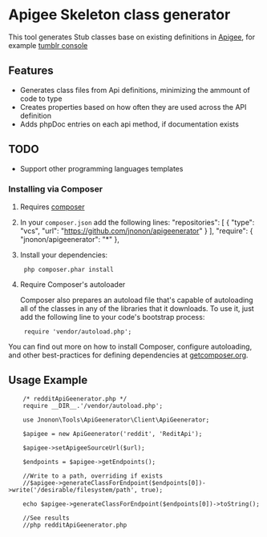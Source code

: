 Apigee Skeleton class generator
================================================
This tool generates Stub classes base on existing definitions in [Apigee](http://apigee.com/about/), for example [tumblr console](https://apigee.com/console/tumblr)

Features
--------

- Generates class files from Api definitions, minimizing the ammount of code to type
- Creates properties based on how often they are used across the API definition
- Adds phpDoc entries on each api method, if documentation exists

TODO
----

- Support other programming languages templates

### Installing via Composer
1. Requires [composer](getcomposer.org)

2. In your `composer.json` add the following lines:
        "repositories": [
            {
                "type": "vcs",
                "url": "https://github.com/jnonon/apigeenerator"
            }
        ],
        "require": {
            "jnonon/apigeenerator": "*"
        },

3. Install your dependencies:

        php composer.phar install

4. Require Composer's autoloader

    Composer also prepares an autoload file that's capable of autoloading all of the classes in any of the libraries that it downloads. To use it, just add the following line to your code's bootstrap process:

        require 'vendor/autoload.php';

You can find out more on how to install Composer, configure autoloading, and other best-practices for defining dependencies at [getcomposer.org](http://getcomposer.org).

## Usage Example
        /* redditApiGeenerator.php */
        require __DIR__.'/vendor/autoload.php';
        
        use Jnonon\Tools\ApiGeenerator\Client\ApiGeenerator;
        
        $apigee = new ApiGeenerator('reddit', 'ReditApi');
        
        $apigee->setApigeeSourceUrl($url);
        
        $endpoints = $apigee->getEndpoints();
        
        //Write to a path, overriding if exists
        //$apigee->generateClassForEndpoint($endpoints[0])->write('/desirable/filesystem/path', true);
        
        echo $apigee->generateClassForEndpoint($endpoints[0])->toString();
        
        //See results
        //php redditApiGeenerator.php

        